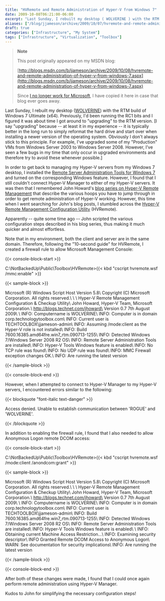 ```yaml
---
title: "HVRemote and Remote Administration of Hyper-V from Windows 7"
date: 2009-10-08T06:21:00-06:00
excerpt: "Last Sunday, I rebuilt my desktop ( WOLVERINE ) with the RTM build of Windows 7 Ultimate (x64). Previously, I'd been running the RC1 bits and I figured it was about time I got around to \"upgrading\" to the RTM version. [I say \"upgrading\" because -- at..."
aliases: ["/blog/jjameson/archive/2009/10/07/hvremote-and-remote-administration-of-hyper-v-from-windows-7.aspx", "/blog/jjameson/archive/2009/10/08/hvremote-and-remote-administration-of-hyper-v-from-windows-7.aspx"]
draft: true
categories: ["Infrastructure", "My System"]
tags: ["Infrastructure", "Virtualization", "Toolbox"]
---
```


> **Note**
>
> This post originally appeared on my MSDN blog:
>
> [http://blogs.msdn.com/b/jjameson/archive/2009/10/08/hvremote-and-remote-administration-of-hyper-v-from-windows-7.aspx](http://blogs.msdn.com/b/jjameson/archive/2009/10/08/hvremote-and-remote-administration-of-hyper-v-from-windows-7.aspx)
>
> Since [I no longer work for Microsoft](/blog/jjameson/2011/09/02/last-day-with-microsoft), I have copied it here in case that blog ever goes away.

Last Sunday, I rebuilt my desktop ([WOLVERINE](/blog/jjameson/2009/09/14/the-jameson-datacenter)) with the RTM build of Windows 7 Ultimate (x64). Previously, I'd been running the RC1 bits and I figured it was about time I got around to "upgrading" to the RTM version. [I say "upgrading" because -- at least it in my experience -- it is typically better in the long run to simply reformat the hard drive and start over when installing a newer version of the operating system. Obviously I don't always stick to this principle. For example, I've upgraded some of my "Production" VMs from Windows Server 2003 to Windows Server 2008. However, I've seen a few bugs in my time that only occur in upgraded environments and therefore try to avoid these whenever possible.]

In order to get back to managing my Hyper-V servers from my Windows 7 desktop, I installed the [Remote Server Administration Tools for Windows 7](http://www.microsoft.com/downloads/details.aspx?FamilyID=7d2f6ad7-656b-4313-a005-4e344e43997d&displaylang=en) and turned on the corresponding Windows feature. However, I found that I still couldn't connect Hyper-V Manager to either of my Hyper-V servers. It was then that I remembered John Howard's [blog series on Hyper-V Remote Management](http://blogs.technet.com/jhoward/archive/2008/03/28/part-1-hyper-v-remote-management-you-do-not-have-the-requested-permission-to-complete-this-task-contact-the-administrator-of-the-authorization-policy-for-the-computer-computername.aspx) that describe the various hoops you have to jump through in order to get remote administration of Hyper-V working. However, this time when I went searching for John's blog posts, I stumbled across the [Hyper-V Remote Management Configuration Utility](http://code.msdn.microsoft.com/HVRemote) (HVRemote).

Apparently -- quite some time ago -- John scripted the various configuration steps described in his blog series, thus making it much quicker and almost effortless.

Note that in my environment, both the client and server are in the same domain. Therefore, following the "10-second guide" for HVRemote, I created a firewall rule to allow Microsoft Management Console:

{{< console-block-start >}}

C:\NotBackedUp\Public\Toolbox\HVRemote&gt;{{< kbd "cscript hvremote.wsf /mmc:enable" >}}

{{< sample-block >}}

Microsoft (R) Windows Script Host Version 5.8\ Copyright (C) Microsoft Corporation. All rights reserved.\ \ \ Hyper-V Remote Management Configuration & Checkup Utility\ John Howard, Hyper-V Team, Microsoft Corporation.\ http://blogs.technet.com/jhoward\ Version 0.7 7th August 2009\ \ INFO: Computername is WOLVERINE\ INFO: Computer is in domain corp.technologytoolbox.com\ INFO: Current user is TECHTOOLBOX\jjameson-admin\ INFO: Assuming /mode:client as the Hyper-V role is not installed\ INFO: Build 7600.16385.amd64fre.win7\_rtm.090713-1255\ INFO: Detected Windows 7/Windows Server 2008 R2 OS\ INFO: Remote Server Administration Tools are installed\ INFO: Hyper-V Tools Windows feature is enabled\ INFO: No TCP rule was found\ INFO: No UDP rule was found\ INFO: MMC Firewall exception changes OK.\ INFO: Are running the latest version

{{< /sample-block >}}

{{< console-block-end >}}

However, when I attempted to connect to Hyper-V Manager to my Hyper-V servers, I encountered errors similar to the following:

{{< blockquote "font-italic text-danger" >}}

Access denied. Unable to establish communication between 'ROGUE' and 'WOLVERINE'.

{{< /blockquote >}}

In addition to enabling the firewall rule, I found that I also needed to allow Anonymous Logon remote DCOM access:

{{< console-block-start >}}

C:\NotBackedUp\Public\Toolbox\HVRemote&gt;{{< kbd "cscript hvremote.wsf /mode:client /anondcom:grant" >}}

{{< sample-block >}}

Microsoft (R) Windows Script Host Version 5.8\ Copyright (C) Microsoft Corporation. All rights reserved.\ \ \ Hyper-V Remote Management Configuration & Checkup Utility\ John Howard, Hyper-V Team, Microsoft Corporation.\ http://blogs.technet.com/jhoward\ Version 0.7 7th August 2009\ \ INFO: Computername is WOLVERINE\ INFO: Computer is in domain corp.technologytoolbox.com\ INFO: Current user is TECHTOOLBOX\jjameson-admin\ INFO: Build 7600.16385.amd64fre.win7\_rtm.090713-1255\ INFO: Detected Windows 7/Windows Server 2008 R2 OS\ INFO: Remote Server Administration Tools are installed\ INFO: Hyper-V Tools Windows feature is enabled\ \ INFO: Obtaining current Machine Access Restriction...\ INFO: Examining security descriptor\ INFO Granted Remote DCOM Access to Anonymous Logon\ WARN: See documentation for security implications\ INFO: Are running the latest version

{{< /sample-block >}}

{{< console-block-end >}}

After both of these changes were made, I found that I could once again perform remote administration using Hyper-V Manager.

Kudos to John for simplifying the necessary configuration steps!

